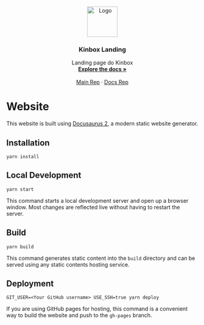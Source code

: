 <br />
<p align="center">
  <a href="https://github.com/othneildrew/Best-README-Template">
    <img src="https://i.imgur.com/hjOhxHf.png" alt="Logo" width="80" height="80">
  </a>

  <h3 align="center">Kinbox Landing</h3>

  <p align="center">
    Landing page do Kinbox
    <br />
    <a href="https://help.kinbox.com.br"><strong>Explore the docs »</strong></a>
    <br />
    <br />
    <a href="https://github.com/kinboxapp/kinbox-web">Main Rep</a>
    ·
    <a href="https://github.com/kinboxapp/kinbox-docs">Docs Rep</a>
  </p>
</p>

# Website

This website is built using [Docusaurus 2](https://v2.docusaurus.io/), a modern static website generator.

## Installation

```console
yarn install
```

## Local Development

```console
yarn start
```

This command starts a local development server and open up a browser window. Most changes are reflected live without having to restart the server.

## Build

```console
yarn build
```

This command generates static content into the `build` directory and can be served using any static contents hosting service.

## Deployment

```console
GIT_USER=<Your GitHub username> USE_SSH=true yarn deploy
```

If you are using GitHub pages for hosting, this command is a convenient way to build the website and push to the `gh-pages` branch.

